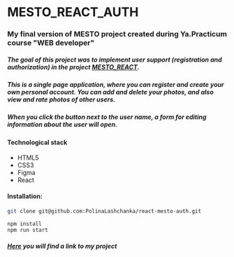 # MESTO_REACT_AUTH
### My final version of MESTO project created during Ya.Practicum course "WEB developer"
##### The goal of this project was to implement user support (registration and authorization) in the project [MESTO_REACT](https://github.com/PolinaLashchanka/mesto-react).
##### This is a single page application, where you can register and create your own personal account. You can add and delete your photos, and also view and rate photos of other users.
##### When you click the button next to the user name, a form for editing information about the user will open.
#### Technological stack
- HTML5
- CSS3
- Figma
- React
#### Installation:
```bash
git clone git@github.com:PolinaLashchanka/react-mesto-auth.git

npm install
npm run start
```
##### *[Here](https://polinalashchanka.github.io/react-mesto-auth/) you will find a link to my project*
